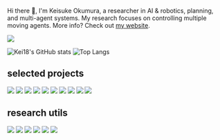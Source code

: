 Hi there 👋, I'm Keisuke Okumura, a researcher in AI & robotics, planning, and multi-agent systems.
My research focuses on controlling multiple moving agents. More info? Check out [my website](https://kei18.github.io/).

![](./images/top.gif)

![Kei18's GitHub stats](https://github-readme-stats.vercel.app/api?username=kei18&count_private=false&show_icons=true)
![Top Langs](https://github-readme-stats.vercel.app/api/top-langs/?username=kei18&exclude_repo=dotfiles&hide=Jupyter%20Notebook,Smalltalk,CMake,Makefile&langs_count=10&layout=compact)

## selected projects

[![](https://github-readme-stats.vercel.app/api/pin/?username=kei18&repo=lacam2)](https://github.com/kei18/lacam2)
[![](https://github-readme-stats.vercel.app/api/pin/?username=kei18&repo=sssp)](https://github.com/kei18/sssp)
[![](https://github-readme-stats.vercel.app/api/pin/?username=kei18&repo=lacam)](https://github.com/kei18/lacam)
[![](https://github-readme-stats.vercel.app/api/pin/?username=kei18&repo=mappcf)](https://github.com/kei18/mappcf)
[![](https://github-readme-stats.vercel.app/api/pin/?username=kei18&repo=otimapp)](https://github.com/kei18/otimapp)
[![](https://github-readme-stats.vercel.app/api/pin/?username=kei18&repo=tswap)](https://github.com/kei18/tswap)
[![](https://github-readme-stats.vercel.app/api/pin/?username=omron-sinicx&repo=ctrm&lang=python&show_owner=true&lang=python)](https://github.com/omron-sinicx/ctrm)
[![](https://github-readme-stats.vercel.app/api/pin/?username=kei18&repo=pibt2)](https://github.com/kei18/pibt2)
[![](https://github-readme-stats.vercel.app/api/pin/?username=kei18&repo=mapf-IR)](https://github.com/kei18/mapf-IR)
[![](https://github-readme-stats.vercel.app/api/pin/?username=kei18&repo=time-independent-planning)](https://github.com/kei18/time-independent-planning)

## research utils

[![](https://github-readme-stats.vercel.app/api/pin/?username=kei18&repo=awesome_cs-ja_phd_life)](https://github.com/Kei18/awesome_cs-ja_phd_life)
[![](https://github-readme-stats.vercel.app/api/pin/?username=kei18&repo=project-page-generator)](https://github.com/Kei18/project-page-generator)
[![](https://github-readme-stats.vercel.app/api/pin/?username=kei18&repo=latex-template)](https://github.com/kei18/latex-template)
[![](https://github-readme-stats.vercel.app/api/pin/?username=kei18&repo=mapf-visualizer)](https://github.com/kei18/mapf-visualizer)
[![](https://github-readme-stats.vercel.app/api/pin/?username=kei18&repo=grid-pathfinding)](https://github.com/kei18/grid-pathfinding)
[![](https://github-readme-stats.vercel.app/api/pin/?username=kei18&repo=dotfiles)](https://github.com/kei18/dotfiles)
